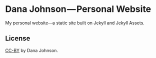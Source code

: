 # Dana Johnson — Personal Website

My personal website—a static site built on Jekyll and Jekyll Assets.

## License

[CC-BY](https://creativecommons.org/licenses/by/4.0/) by Dana Johnson.
